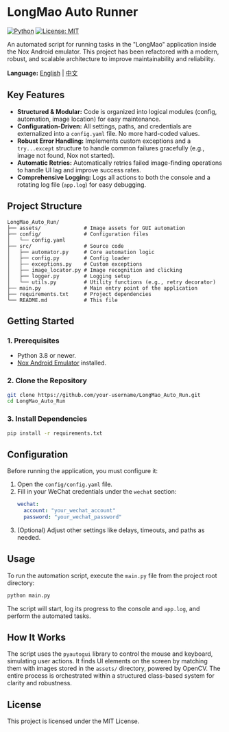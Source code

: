 # LongMao Auto Runner

[![Python](https://img.shields.io/badge/python-3.8+-blue.svg)](https://www.python.org/downloads/)
[![License: MIT](https://img.shields.io/badge/License-MIT-yellow.svg)](https://opensource.org/licenses/MIT)

An automated script for running tasks in the "LongMao" application inside the Nox Android emulator. This project has been refactored with a modern, robust, and scalable architecture to improve maintainability and reliability.

**Language:**
[English](./README.md) | [中文](./README.zh-CN.md)

## Key Features

- **Structured & Modular:** Code is organized into logical modules (config, automation, image location) for easy maintenance.
- **Configuration-Driven:** All settings, paths, and credentials are externalized into a `config.yaml` file. No more hard-coded values.
- **Robust Error Handling:** Implements custom exceptions and a `try...except` structure to handle common failures gracefully (e.g., image not found, Nox not started).
- **Automatic Retries:** Automatically retries failed image-finding operations to handle UI lag and improve success rates.
- **Comprehensive Logging:** Logs all actions to both the console and a rotating log file (`app.log`) for easy debugging.

## Project Structure

```
LongMao_Auto_Run/
├── assets/              # Image assets for GUI automation
├── config/              # Configuration files
│   └── config.yaml
├── src/                 # Source code
│   ├── automator.py     # Core automation logic
│   ├── config.py        # Config loader
│   ├── exceptions.py    # Custom exceptions
│   ├── image_locator.py # Image recognition and clicking
│   ├── logger.py        # Logging setup
│   └── utils.py         # Utility functions (e.g., retry decorator)
├── main.py              # Main entry point of the application
├── requirements.txt     # Project dependencies
└── README.md            # This file
```

## Getting Started

### 1. Prerequisites

- Python 3.8 or newer.
- [Nox Android Emulator](https://www.bignox.com/) installed.

### 2. Clone the Repository

```bash
git clone https://github.com/your-username/LongMao_Auto_Run.git
cd LongMao_Auto_Run
```

### 3. Install Dependencies

```bash
pip install -r requirements.txt
```

## Configuration

Before running the application, you must configure it:
1.  Open the `config/config.yaml` file.
2.  Fill in your WeChat credentials under the `wechat` section:
    ```yaml
    wechat:
      account: "your_wechat_account"
      password: "your_wechat_password"
    ```
3.  (Optional) Adjust other settings like delays, timeouts, and paths as needed.

## Usage

To run the automation script, execute the `main.py` file from the project root directory:

```bash
python main.py
```

The script will start, log its progress to the console and `app.log`, and perform the automated tasks.

## How It Works

The script uses the `pyautogui` library to control the mouse and keyboard, simulating user actions. It finds UI elements on the screen by matching them with images stored in the `assets/` directory, powered by OpenCV. The entire process is orchestrated within a structured class-based system for clarity and robustness.

## License

This project is licensed under the MIT License.